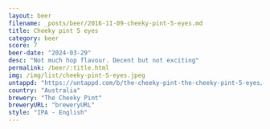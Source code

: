 ```yaml
---
layout: beer
filename: _posts/beer/2016-11-09-cheeky-pint-5-eyes.md
title: Cheeky pint 5 eyes
category: beer
score: 7
beer-date: "2024-03-29"
desc: "Not much hop flavour. Decent but not exciting"
permalink: /beer/:title.html
img: /img/list/cheeky-pint-5-eyes.jpeg
untappd: "https://untappd.com/b/the-cheeky-pint-the-cheeky-pint-5-eyes/2864371"
country: "Australia"
brewery: "The Cheeky Pint"
breweryURL: "breweryURL"
style: "IPA - English"
---
```

